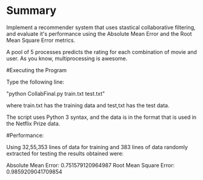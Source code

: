 # Summary

Implement a recommender system that uses stastical collaborative filtering, and evaluate it's performance using the Absolute Mean Error and the Root Mean Square Error metrics.

A pool of 5 processes predicts the rating for each combination of movie and user. As you know, multiprocessing is awesome.

#Executing the Program

Type the following line:

"python CollabFinal.py train.txt test.txt"

where train.txt has the training data and test,txt has the test data.

The script uses Python 3 syntax, and the data is in the format that is used in the Netflix Prize data.

#Performance:

Using 32,55,353 lines of data for training and 383 lines of data randomly extracted for testing the results obtained were:  

Absolute Mean Error: 0.751579120964987
Root Mean Square Error: 0.9859209041709854



